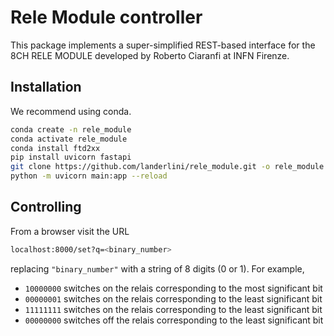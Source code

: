 # Rele Module controller

This package implements a super-simplified REST-based interface for the 
8CH RELE MODULE developed by Roberto Ciaranfi at INFN Firenze.

## Installation
We recommend using conda.
```bash
conda create -n rele_module
conda activate rele_module
conda install ftd2xx
pip install uvicorn fastapi
git clone https://github.com/landerlini/rele_module.git -o rele_module
python -m uvicorn main:app --reload
```

## Controlling
From a browser visit the URL
```bash
localhost:8000/set?q=<binary_number>
```
replacing `"binary_number"` with a string of 8 digits (0 or 1).
For example,
 - `10000000` switches on the relais corresponding to the most significant bit
 - `00000001` switches on the relais corresponding to the least significant bit
 - `11111111` switches on the relais corresponding to the least significant bit
 - `00000000` switches off the relais corresponding to the least significant bit
